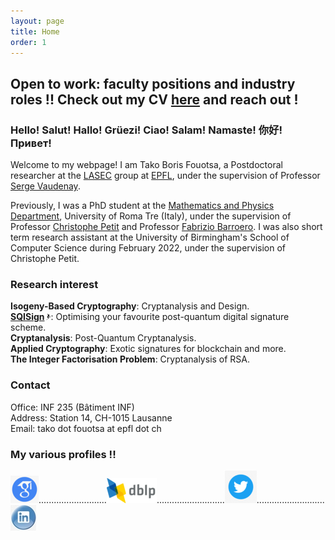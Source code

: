 ```yaml
---
layout: page
title: Home
order: 1
---
```

<!-- <img src="https://github.com/BorisFouotsa/BorisFouotsa.github.io/blob/main/pictures/Pic.jpg?raw=true" alt="" width="50%" height="50%"> -->

## Open to work: faculty positions and industry roles !! Check out my CV [here](https://github.com/BorisFouotsa/BorisFouotsa.github.io/blob/main/files/TakoBorisFouotsa_CV.pdf?raw=false) and reach out !


### Hello!  Salut!  Hallo!  Grüezi!   Ciao!   Salam!   Namaste!   你好!   Привет!

Welcome to my webpage! I am Tako Boris Fouotsa, a Postdoctoral researcher at the [LASEC](https://lasec.epfl.ch) group at [EPFL](https://www.epfl.ch/en/), under the supervision of Professor [Serge Vaudenay](https://people.epfl.ch/serge.vaudenay).

Previously, I was a PhD student at the
[Mathematics and Physics Department](https://matematicafisica.uniroma3.it),
University of Roma Tre (Italy), under the supervision of Professor [Christophe Petit](http://homepages.ulb.ac.be/~chripeti/index.html) and Professor [Fabrizio Barroero](https://sites.google.com/site/barroerofabrizio/Home). 
I was also short term research assistant at the University of Birmingham's School of Computer Science during February 2022, under the supervision of Christophe Petit.

### Research interest

**Isogeny-Based Cryptography**: Cryptanalysis and Design.\
**[SQISign<img src="https://github.com/BorisFouotsa/BorisFouotsa.github.io/blob/main/pictures/577bf104.png?raw=true" alt="" width="2%" height="2%">](https://sqisign.org)**: Optimising your favourite post-quantum digital signature scheme.\
**Cryptanalysis**: Post-Quantum Cryptanalysis.\
**Applied Cryptography**: Exotic signatures for blockchain and more.\
**The Integer Factorisation Problem**: Cryptanalysis of RSA.


### Contact
Office: INF 235 (Bâtiment INF)\
Address: Station 14, CH-1015 Lausanne\
Email: tako dot fouotsa at epfl dot ch


### My various profiles !!

[![scholar](https://github.com/BorisFouotsa/BorisFouotsa.github.io/blob/main/pictures/scholar.png?raw=true)](https://scholar.google.com/citations?hl=en&user=BY8zt_QAAAAJ)...........................[![dblp](https://github.com/BorisFouotsa/BorisFouotsa.github.io/blob/main/pictures/dblp.png?raw=true)](https://dblp.org/pid/289/2242.html)...........................[![twitter](https://github.com/BorisFouotsa/BorisFouotsa.github.io/blob/main/pictures/twitter.png?raw=true)](https://twitter.com/FouotsaB)...........................[![linkedin](https://github.com/BorisFouotsa/BorisFouotsa.github.io/blob/main/pictures/linkedin.jpg?raw=true)](https://www.linkedin.com/in/tako-boris-fouotsa-799737118/)
